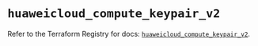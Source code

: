 # `huaweicloud_compute_keypair_v2`

Refer to the Terraform Registry for docs: [`huaweicloud_compute_keypair_v2`](https://registry.terraform.io/providers/huaweicloud/huaweicloud/1.71.1/docs/resources/compute_keypair_v2).
